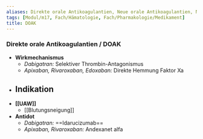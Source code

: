 ```yaml
---
aliases: Direkte orale Antikoagulantien, Neue orale Antikoagulantien, NOAK, Dabigatran, Apixaban, Rivaroxaban, Edoxaban
tags: [Modul/m17, Fach/Hämatologie, Fach/Pharmakologie/Medikament]
title: DOAK
---
```

### Direkte orale Antikoagulantien / DOAK
- **Wirkmechanismus**
	- *Dabigatran:* Selektiver Thrombin-Antagonismus
	- *Apixaban, Rivaroxaban, Edoxaban:* Direkte Hemmung Faktor Xa
- **Indikation**
	- 
- **[[UAW]]**
	- [[Blutungsneigung]]
- **Antidot**
	- *Dabigatran:* ==Idarucizumab==
	- *Apixaban, Rivaroxaban:* Andexanet alfa